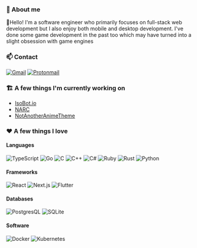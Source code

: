 <!--
**puckzxz/puckzxz** is a ✨ _special_ ✨ repository because its `README.md` (this file) appears on your GitHub profile.

Here are some ideas to get you started:

- 🔭 I’m currently working on ...
- 🌱 I’m currently learning ...
- 👯 I’m looking to collaborate on ...
- 🤔 I’m looking for help with ...
- 💬 Ask me about ...
- 📫 How to reach me: ...
- 😄 Pronouns: ...
- ⚡ Fun fact: ...
-->

### 📖 About me
👋Hello!  I'm a software engineer who primarily focuses on full-stack web development but I also enjoy both mobile and desktop development.  I've done some game development in the past too which may have turned into a slight obsession with game engines

### 📫 Contact
[![Gmail](https://img.shields.io/badge/-gmail-D14836?style=for-the-badge&logo=gmail&logoColor=white)](mailto:chris.bockover97@gmail.com)
[![Protonmail](https://img.shields.io/badge/protonmail-8B89CC?&style=for-the-badge&logo=protonmail&logoColor=white)](mailto:puckzxz@protonmail.com)

### 🏗 A few things I'm currently working on
- [IsoBot.io](https://isobot.io)
- [NARC](https://github.com/puckzxz/NARC)
- [NotAnotherAnimeTheme](https://github.com/puckzxz/NotAnotherAnimeTheme)

### ❤ A few things I love

#### Languages
![TypeScript](https://img.shields.io/badge/typescript%20-%23007ACC.svg?&style=for-the-badge&logo=typescript&logoColor=white)
![Go](https://img.shields.io/badge/go-%2300ADD8.svg?&style=for-the-badge&logo=go&logoColor=white)
![C](https://img.shields.io/badge/c%20-%2300599C.svg?&style=for-the-badge&logo=c&logoColor=white)
![C++](https://img.shields.io/badge/c++%20-%2300599C.svg?&style=for-the-badge&logo=c%2B%2B&ogoColor=white)
![C#](https://img.shields.io/badge/c%23%20-%23239120.svg?&style=for-the-badge&logo=c-sharp&logoColor=white)
![Ruby](https://img.shields.io/badge/Ruby-CC342D?style=for-the-badge&logo=ruby&logoColor=white)
![Rust](https://img.shields.io/badge/Rust-black?style=for-the-badge&logo=rust&logoColor=#E57324)
![Python](https://img.shields.io/badge/python%20-%2314354C.svg?&style=for-the-badge&logo=python&logoColor=white)

#### Frameworks
![React](https://img.shields.io/badge/react%20-%2320232a.svg?&style=for-the-badge&logo=react&logoColor=%2361DAFB)
![Next.js](https://img.shields.io/badge/nextjs%20-black.svg?&style=for-the-badge&logo=next.js&logoColor=white)
![Flutter](https://img.shields.io/badge/Flutter%20-%2302569B.svg?&style=for-the-badge&logo=Flutter&logoColor=white)

#### Databases
![PostgresQL](https://img.shields.io/badge/postgres-%23316192.svg?&style=for-the-badge&logo=postgresql&logoColor=white)
![SQLite](https://img.shields.io/badge/sqlite-%2307405e.svg?&style=for-the-badge&logo=sqlite&logoColor=white)

#### Software
![Docker](https://img.shields.io/badge/docker%20-%230db7ed.svg?&style=for-the-badge&logo=docker&logoColor=white)
![Kubernetes](https://img.shields.io/badge/kubernetes%20-%23326ce5.svg?&style=for-the-badge&logo=kubernetes&logoColor=white)
